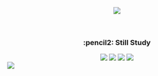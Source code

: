 <!--
### Hi there 👋


**Hwangseoeun/Hwangseoeun** is a ✨ _special_ ✨ repository because its `README.md` (this file) appears on your GitHub profile.

Here are some ideas to get you started:

- 🔭 I’m currently working on ...
- 🌱 I’m currently learning ...
- 👯 I’m looking to collaborate on ...
- 🤔 I’m looking for help with ...
- 💬 Ask me about ...
- 📫 How to reach me: ...
- 😄 Pronouns: ...
- ⚡ Fun fact: ...
-->

<header align="center">
    <img src="https://capsule-render.vercel.app/api?type=venom&color=timeGradient&fontcolor=d6ace6&height=300&section=header&text=Hwangseoeun&fontSize=70&animation=fadeIn" />
</header>
<div align="center">
    <h3>:pencil2: Still Study</h3>
    <img src="https://img.shields.io/badge/Java-353535?style=for-the-badge&logo=java&logoColor=">
    <img src="https://img.shields.io/badge/Spring-6DB33F?style=for-the-badge&logo=Spring&logoColor=white">
    <img src="https://img.shields.io/badge/SpringBoot-6DB33F?style=for-the-badge&logo=SpringBoot&logoColor=white">
    <img src="https://img.shields.io/badge/MySQL-4479A1?style=for-the-badge&logo=MySQL&logoColor=white">
</div>

<div>
    <img src="https://github-readme-stats.vercel.app/api/top-langs/?username=Hwangseoeun&layout=compact">
    <!-- <img src="https://github-readme-stats.vercel.app/api?username=Hwangseoeun&show_icons=true&theme=radical"> -->
</div>

